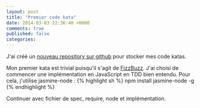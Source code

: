 ```yaml
---
layout: post
title: "Premier code kata"
date: 2014-03-03 22:36:40 +0000
comments: true
published: false
categories: 
---
```

J'ai créé un [nouveau repository sur github](https://github.com/merwan/katas) pour stocker mes code katas.

Mon premier kata est trivial puisqu'il s'agit de [FizzBuzz](http://craftsmanship.sv.cmu.edu/katas/fizzbuzz). J'ai choisi de commencer une implémentation en JavaScript en TDD bien entendu. Pour cela, j'utilise jasmine-node :
{% highlight sh %}
npm install jasmine-node -g
{% endhighlight %}

Continuer avec fichier de spec, require, node et implémentation.
